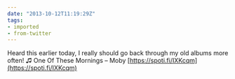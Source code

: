 ```yaml
---
date: "2013-10-12T11:19:29Z"
tags:
- imported
- from-twitter
---
```

Heard this earlier today, I really should go back through my old albums more often! ♫ One Of These Mornings – Moby [https://spoti.fi/IXKcqm](https://spoti.fi/IXKcqm)
